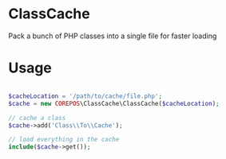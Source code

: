 # ClassCache
Pack a bunch of PHP classes into a single file for faster loading

# Usage
```php

$cacheLocation = '/path/to/cache/file.php';
$cache = new COREPOS\ClassCache\ClassCache($cacheLocation);

// cache a class
$cache->add('Class\\To\\Cache');

// load everything in the cache
include($cache->get());

```
